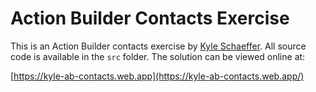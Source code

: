 # Action Builder Contacts Exercise

This is an Action Builder contacts exercise by [Kyle Schaeffer](https://kyleschaeffer.com/). All source code is available in the `src` folder. The solution can be viewed online at:

[https://kyle-ab-contacts.web.app](https://kyle-ab-contacts.web.app/)
